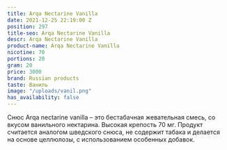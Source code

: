 ```yaml
---
title: Arqa Nectarine Vanilla
date: 2021-12-25 22:19:00 Z
position: 297
title-seo: Arqa Nectarine Vanilla
descr: Arqa Nectarine Vanilla
product-name: Arqa Nectarine Vanilla
nicotine: 70
portions: 20
gram: 20
price: 3000
brand: Russian products
taste: Ваниль
image: "/uploads/vanil.png"
has_availability: false
---
```


Снюс Arqa nectarine vanilla – это бестабачная жевательная смесь, со вкусом ванильного нектарина. Высокая крепость 70 мг. Продукт считается аналогом шведского снюса, не содержит табака и делается на основе целлюлозы, с использованием особенных добавок.
